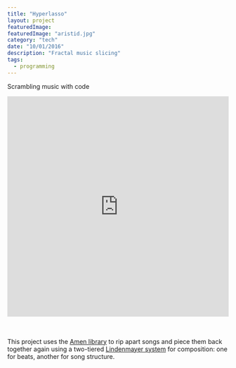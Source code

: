 ```yaml
---
title: "Hyperlasso"
layout: project
featuredImage:
featuredImage: "aristid.jpg"
category: "tech"
date: "10/01/2016"
description: "Fractal music slicing"
tags:
  - programming
---
```


Scrambling music with code

<iframe width="100%" height="500" scrolling="no" frameborder="no" src="https://w.soundcloud.com/player/?url=https%3A//api.soundcloud.com/playlists/242000489&amp;color=%23ff5500&amp;auto_play=false&amp;hide_related=false&amp;show_comments=true&amp;show_user=true&amp;show_reposts=false"></iframe>
<br>
<br>
<br>
<!-- <h4> A little bit about the project:</h4> -->
<p> 
This project uses the <a href="https://github.com/algorithmic-music-exploration/amen">Amen library</a> to rip apart songs and piece them back together again using a two-tiered <a href="https://en.wikipedia.org/wiki/L-system">Lindenmayer system</a> for composition: one for beats, another for song structure. 
</p>

<!--
<p>
  An interesting line of exploration developed in my solo music a few years ago. I found myself in Ableton Live slicing up other artists' songs into slivers of sound &mdash; often only long enough to get a single drum hit &mdash; and then rearranging them to form beats and musical phrases. Here's a short example:
</p>

<iframe width="100%" height="20" scrolling="no" frameborder="no" allow="autoplay" src="https://w.soundcloud.com/player/?url=https%3A//api.soundcloud.com/tracks/37168086&color=%23ff5500&inverse=false&auto_play=false&show_user=true">
</iframe>
<p>
  The main ingredient in that example is: Peter John and Bjorn's Let's Call It Off<br><br>
  <iframe width="100%" height="20" scrolling="no" frameborder="no" allow="autoplay" src="https://w.soundcloud.com/player/?url=https%3A//api.soundcloud.com/tracks/123022952&color=%23ff5500&inverse=false&auto_play=false&show_user=true"></iframe>
  </p>
<p>
  My intent was to sample just the (impecible) drum hits from this song. But, without access to the original, isolated drum recording, any attempt to extract them left me with other bits of song: vocals, guitars, bass. ("try to pull a noodle from the spaghetti and you're gonna get some sauce"). A frustration at first. But, after piecing together a beat, I came to realize that the sauce made things more interesting.
</p>
<p>
  After using this technique a few times in songs, and enjoying the results, I figured this was the sort of thing that would be better done with the aid of code. I found the <a href="https://github.com/algorithmic-music-exploration/amen">Amen library</a>, which does a great job
  of doing the slicing. It quickly finds "hits" in the song, and gives you a nice set of code tools for remixing.
</p> -->
